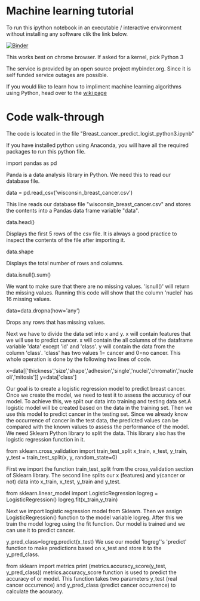 # Machine learning tutorial

To run this ipython notebook in an executable / interactive environment without installing any software clik the link below. 

[![Binder](http://mybinder.org/badge.svg)](http://mybinder.org:/repo/johnyquest7/machine-learning-tutorial)

This works best on chrome browser. If asked for a kernel, pick Python 3

The service is provided by an open source project mybinder.org. Since it is self funded service outages are possible. 

If you would like to learn how to impliment machine learning algorithms using Python, head over to the [wiki page](https://github.com/johnyquest7/machine-learning-tutorial/wiki)
   
# Code walk-through

The code is located in the file "Breast_cancer_predict_logist_python3.ipynb"

If you have installed python using Anaconda, you will have all the required packages to run this python file.

import pandas as pd

Panda is a data analysis library in Python. We need this to read our database file.

data = pd.read_csv('wisconsin_breast_cancer.csv')

This line reads our database file "wisconsin_breast_cancer.csv" and stores the contents into a Pandas data frame variable "data".

data.head()

Displays the first 5 rows of the csv file. It is always a good practice to inspect the contents of the file after importing it.

data.shape

Displays the total number of rows and columns.

data.isnull().sum()

We want to make sure that there are no missing values. 'isnull()' will return the missing values. Running this code will show that the column 'nuclei' has 16 missing values.

data=data.dropna(how='any')

Drops any rows that has missing values.

Next we have to divide the data set into x and y. x will contain features that we will use to predict cancer. x will contain the all columns of the dataframe variable 'data' except 'id' and 'class'.
y will contain the data from the column 'class'. 'class' has two values 1= cancer and 0=no cancer. This whole operation is done by the following two lines of code.

x=data[['thickness','size','shape','adhesion','single','nuclei','chromatin','nucleoli','mitosis']]
y=data['class']

Our goal is to create a logistic regression model to predict breast cancer. Once we create the model, we need to test it to assess the accuracy of our model. To achieve this, we split our data into training and testing data set.A logistic model will be created based on the data in the training set. Then we use this model to predict cancer in the testing set. Since we already know the occurrence of cancer in the test data, the predicted values can be compared with the known values to assess the performance of the model.
We need Sklearn Python library to split the data. This library also has the logistic regression function in it.

from sklearn.cross_validation import train_test_split x_train, x_test, y_train, y_test = train_test_split(x, y, random_state=0)

First we import the function train_test_split from the cross_validation section of Sklearn library. The second line splits our x (features) and y(cancer or not) data into x_train, x_test, y_train and y_test.

from sklearn.linear_model import LogisticRegression logreg = LogisticRegression() logreg.fit(x_train,y_train)

Next we import logistic regression model from Sklearn. Then we assign LogisticRegression() function to the model variable logreg. After this we train the model logreg using the fit function. Our model is trained and we can use it to predict cancer.

y_pred_class=logreg.predict(x_test)
We use our model 'logreg''s 'predict' function to make predictions based on x_test and store it to the y_pred_class.

from sklearn import metrics print (metrics.accuracy_score(y_test, y_pred_class))
metrics.accuracy_score function is used to predict the accuracy of or model. This function takes two parameters y_test (real cancer occurrence) and y_pred_class (predict cancer occurrence) to calculate the accuracy.
